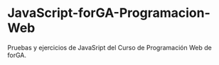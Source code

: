 # JavaScript-forGA-Programacion-Web
Pruebas y ejercicios de JavaSript del Curso de Programación Web de forGA.
